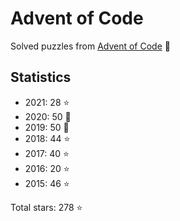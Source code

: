 # Advent of Code

Solved puzzles from [Advent of Code](https://adventofcode.com) :christmas_tree:

## Statistics

- 2021: 28 :star:
- 2020: 50 :star2:
- 2019: 50 :star2:
- 2018: 44 :star:
- 2017: 40 :star:
- 2016: 20 :star:
- 2015: 46 :star:

Total stars: 278 :star:
